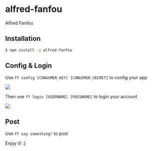 # alfred-fanfou

Alfred Fanfou

## Installation

```bash
$ npm install -g alfred-fanfou
```

## Config & Login

Use `ff config [CONUSMER_KEY] [CONUSMER_SECRET]` to config your app

![](http://photo2.fanfou.com/v1/mss_3d027b52ec5a4d589e68050845611e68/ff/n0/0e/0w/v6_123495.jpg)

Then use `ff login [USERNAME] [PASSWORD]` to login your account

![](http://photo3.fanfou.com/v1/mss_3d027b52ec5a4d589e68050845611e68/ff/n0/0e/0w/v7_123494.jpg)

## Post

Use `ff say something!` to post

Enjoy it! :]
